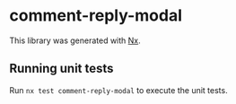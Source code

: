 # comment-reply-modal

This library was generated with [Nx](https://nx.dev).

## Running unit tests

Run `nx test comment-reply-modal` to execute the unit tests.
